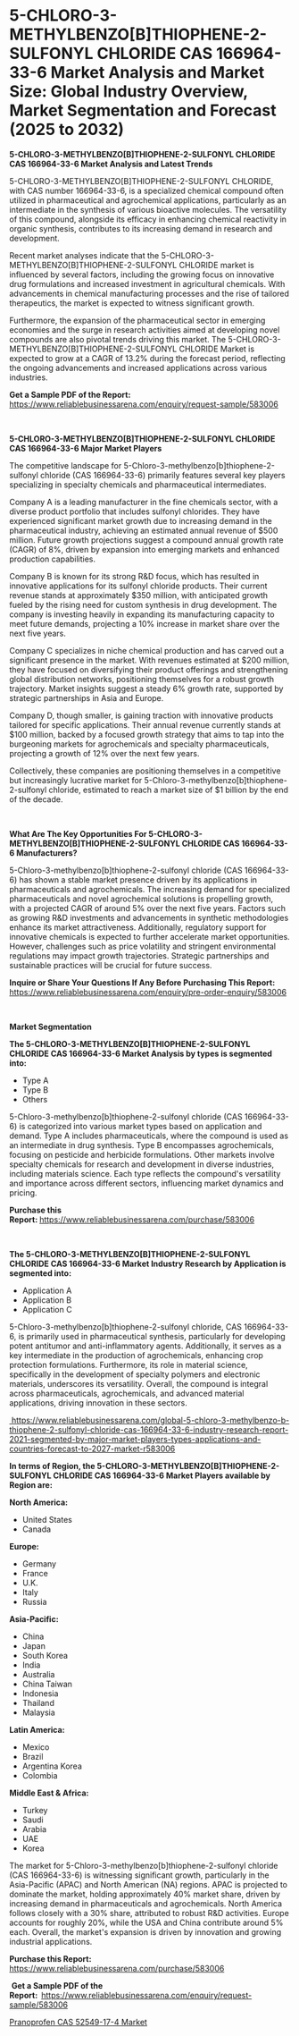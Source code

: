 <p><h1>5-CHLORO-3-METHYLBENZO[B]THIOPHENE-2-SULFONYL CHLORIDE CAS 166964-33-6 Market Analysis and Market Size: Global Industry Overview, Market Segmentation and Forecast (2025 to 2032)</h1></p><p><strong>5-CHLORO-3-METHYLBENZO[B]THIOPHENE-2-SULFONYL CHLORIDE CAS 166964-33-6 Market Analysis and Latest Trends</strong></p>
<p><p>5-CHLORO-3-METHYLBENZO[B]THIOPHENE-2-SULFONYL CHLORIDE, with CAS number 166964-33-6, is a specialized chemical compound often utilized in pharmaceutical and agrochemical applications, particularly as an intermediate in the synthesis of various bioactive molecules. The versatility of this compound, alongside its efficacy in enhancing chemical reactivity in organic synthesis, contributes to its increasing demand in research and development.</p><p>Recent market analyses indicate that the 5-CHLORO-3-METHYLBENZO[B]THIOPHENE-2-SULFONYL CHLORIDE market is influenced by several factors, including the growing focus on innovative drug formulations and increased investment in agricultural chemicals. With advancements in chemical manufacturing processes and the rise of tailored therapeutics, the market is expected to witness significant growth. </p><p>Furthermore, the expansion of the pharmaceutical sector in emerging economies and the surge in research activities aimed at developing novel compounds are also pivotal trends driving this market. The 5-CHLORO-3-METHYLBENZO[B]THIOPHENE-2-SULFONYL CHLORIDE Market is expected to grow at a CAGR of 13.2% during the forecast period, reflecting the ongoing advancements and increased applications across various industries.</p></p>
<p><strong>Get a Sample PDF of the Report:&nbsp;</strong> <a href="https://www.reliablebusinessarena.com/enquiry/request-sample/583006?utm_campaign=3526&utm_medium=2&utm_source=Github&utm_content=ia&utm_term=23032025&utm_id=5-chloro-3-methylbenzobthiophene-2-sulfonyl-chloride-cas-166964-33-6">https://www.reliablebusinessarena.com/enquiry/request-sample/583006</a></p>
<p>&nbsp;</p>
<p><strong>5-CHLORO-3-METHYLBENZO[B]THIOPHENE-2-SULFONYL CHLORIDE CAS 166964-33-6 Major Market Players</strong></p>
<p><p>The competitive landscape for 5-Chloro-3-methylbenzo[b]thiophene-2-sulfonyl chloride (CAS 166964-33-6) primarily features several key players specializing in specialty chemicals and pharmaceutical intermediates. </p><p>Company A is a leading manufacturer in the fine chemicals sector, with a diverse product portfolio that includes sulfonyl chlorides. They have experienced significant market growth due to increasing demand in the pharmaceutical industry, achieving an estimated annual revenue of $500 million. Future growth projections suggest a compound annual growth rate (CAGR) of 8%, driven by expansion into emerging markets and enhanced production capabilities.</p><p>Company B is known for its strong R&D focus, which has resulted in innovative applications for its sulfonyl chloride products. Their current revenue stands at approximately $350 million, with anticipated growth fueled by the rising need for custom synthesis in drug development. The company is investing heavily in expanding its manufacturing capacity to meet future demands, projecting a 10% increase in market share over the next five years.</p><p>Company C specializes in niche chemical production and has carved out a significant presence in the market. With revenues estimated at $200 million, they have focused on diversifying their product offerings and strengthening global distribution networks, positioning themselves for a robust growth trajectory. Market insights suggest a steady 6% growth rate, supported by strategic partnerships in Asia and Europe.</p><p>Company D, though smaller, is gaining traction with innovative products tailored for specific applications. Their annual revenue currently stands at $100 million, backed by a focused growth strategy that aims to tap into the burgeoning markets for agrochemicals and specialty pharmaceuticals, projecting a growth of 12% over the next few years.</p><p>Collectively, these companies are positioning themselves in a competitive but increasingly lucrative market for 5-Chloro-3-methylbenzo[b]thiophene-2-sulfonyl chloride, estimated to reach a market size of $1 billion by the end of the decade.</p></p>
<p>&nbsp;</p>
<p><strong>What Are The Key Opportunities For 5-CHLORO-3-METHYLBENZO[B]THIOPHENE-2-SULFONYL CHLORIDE CAS 166964-33-6 Manufacturers?</strong></p>
<p><p>5-Chloro-3-methylbenzo[b]thiophene-2-sulfonyl chloride (CAS 166964-33-6) has shown a stable market presence driven by its applications in pharmaceuticals and agrochemicals. The increasing demand for specialized pharmaceuticals and novel agrochemical solutions is propelling growth, with a projected CAGR of around 5% over the next five years. Factors such as growing R&D investments and advancements in synthetic methodologies enhance its market attractiveness. Additionally, regulatory support for innovative chemicals is expected to further accelerate market opportunities. However, challenges such as price volatility and stringent environmental regulations may impact growth trajectories. Strategic partnerships and sustainable practices will be crucial for future success.</p></p>
<p><strong>Inquire or Share Your Questions If Any Before Purchasing This Report:</strong> <a href="https://www.reliablebusinessarena.com/enquiry/pre-order-enquiry/583006?utm_campaign=3526&utm_medium=2&utm_source=Github&utm_content=ia&utm_term=23032025&utm_id=5-chloro-3-methylbenzobthiophene-2-sulfonyl-chloride-cas-166964-33-6">https://www.reliablebusinessarena.com/enquiry/pre-order-enquiry/583006</a></p>
<p>&nbsp;</p>
<p><strong>Market Segmentation</strong></p>
<p><strong>The 5-CHLORO-3-METHYLBENZO[B]THIOPHENE-2-SULFONYL CHLORIDE CAS 166964-33-6 Market Analysis by types is segmented into:</strong></p>
<p><ul><li>Type A</li><li>Type B</li><li>Others</li></ul></p>
<p><p>5-Chloro-3-methylbenzo[b]thiophene-2-sulfonyl chloride (CAS 166964-33-6) is categorized into various market types based on application and demand. Type A includes pharmaceuticals, where the compound is used as an intermediate in drug synthesis. Type B encompasses agrochemicals, focusing on pesticide and herbicide formulations. Other markets involve specialty chemicals for research and development in diverse industries, including materials science. Each type reflects the compound's versatility and importance across different sectors, influencing market dynamics and pricing.</p></p>
<p><strong>Purchase this Report:&nbsp;</strong><a href="https://www.reliablebusinessarena.com/purchase/583006?utm_campaign=3526&utm_medium=2&utm_source=Github&utm_content=ia&utm_term=23032025&utm_id=5-chloro-3-methylbenzobthiophene-2-sulfonyl-chloride-cas-166964-33-6">https://www.reliablebusinessarena.com/purchase/583006</a></p>
<p>&nbsp;</p>
<p><strong>The 5-CHLORO-3-METHYLBENZO[B]THIOPHENE-2-SULFONYL CHLORIDE CAS 166964-33-6 Market Industry Research by Application is segmented into:</strong></p>
<p><ul><li>Application A</li><li>Application B</li><li>Application C</li></ul></p>
<p><p>5-Chloro-3-methylbenzo[b]thiophene-2-sulfonyl chloride, CAS 166964-33-6, is primarily used in pharmaceutical synthesis, particularly for developing potent antitumor and anti-inflammatory agents. Additionally, it serves as a key intermediate in the production of agrochemicals, enhancing crop protection formulations. Furthermore, its role in material science, specifically in the development of specialty polymers and electronic materials, underscores its versatility. Overall, the compound is integral across pharmaceuticals, agrochemicals, and advanced material applications, driving innovation in these sectors.</p></p>
<p><a href="https://www.reliablebusinessarena.com/global-5-chloro-3-methylbenzo-b-thiophene-2-sulfonyl-chloride-cas-166964-33-6-industry-research-report-2021-segmented-by-major-market-players-types-applications-and-countries-forecast-to-2027-market-r583006?utm_campaign=3526&utm_medium=2&utm_source=Github&utm_content=ia&utm_term=23032025&utm_id=5-chloro-3-methylbenzobthiophene-2-sulfonyl-chloride-cas-166964-33-6">&nbsp;https://www.reliablebusinessarena.com/global-5-chloro-3-methylbenzo-b-thiophene-2-sulfonyl-chloride-cas-166964-33-6-industry-research-report-2021-segmented-by-major-market-players-types-applications-and-countries-forecast-to-2027-market-r583006</a></p>
<p><strong>In terms of Region, the 5-CHLORO-3-METHYLBENZO[B]THIOPHENE-2-SULFONYL CHLORIDE CAS 166964-33-6 Market Players available by Region are:</strong></p>
<p>
    <p> <strong> North America: </strong>
        <ul>
            <li>United States</li>
            <li>Canada</li>
        </ul>
        </p> 
    <p> <strong> Europe: </strong>
        <ul>
            <li>Germany</li>
            <li>France</li>
            <li>U.K.</li>
            <li>Italy</li>
            <li>Russia</li>
        </ul>
        </p> 
    <p> <strong> Asia-Pacific: </strong>
        <ul>
            <li>China</li>
            <li>Japan</li>
            <li>South Korea</li>
            <li>India</li>
            <li>Australia</li>
            <li>China Taiwan</li>
            <li>Indonesia</li>
            <li>Thailand</li>
            <li>Malaysia</li>
        </ul>
        </p> 
    <p> <strong> Latin America: </strong>
        <ul>
            <li>Mexico</li>
            <li>Brazil</li>
            <li>Argentina Korea</li>
            <li>Colombia</li>
        </ul>
        </p> 
    <p> <strong> Middle East & Africa: </strong>
        <ul>
            <li>Turkey</li>
            <li>Saudi</li>
            <li>Arabia</li>
            <li>UAE</li>
            <li>Korea</li>
        </ul>
    </p>
    </p>
<p><p>The market for 5-Chloro-3-methylbenzo[b]thiophene-2-sulfonyl chloride (CAS 166964-33-6) is witnessing significant growth, particularly in the Asia-Pacific (APAC) and North American (NA) regions. APAC is projected to dominate the market, holding approximately 40% market share, driven by increasing demand in pharmaceuticals and agrochemicals. North America follows closely with a 30% share, attributed to robust R&D activities. Europe accounts for roughly 20%, while the USA and China contribute around 5% each. Overall, the market's expansion is driven by innovation and growing industrial applications.</p></p>
<p><strong>Purchase this Report: </strong><a href="https://www.reliablebusinessarena.com/purchase/583006?utm_campaign=3526&utm_medium=2&utm_source=Github&utm_content=ia&utm_term=23032025&utm_id=5-chloro-3-methylbenzobthiophene-2-sulfonyl-chloride-cas-166964-33-6">https://www.reliablebusinessarena.com/purchase/583006</a></p>
<p>&nbsp;<strong>Get a Sample PDF of the Report:&nbsp;&nbsp;</strong><a href="https://www.reliablebusinessarena.com/enquiry/request-sample/583006?utm_campaign=3526&utm_medium=2&utm_source=Github&utm_content=ia&utm_term=23032025&utm_id=5-chloro-3-methylbenzobthiophene-2-sulfonyl-chloride-cas-166964-33-6">https://www.reliablebusinessarena.com/enquiry/request-sample/583006</a></p>
<p><strong></strong></p>
<p><p><a href="https://github.com/rreynagjysma65/Market-Research-Report-List-1/blob/main/pranoprofen-cas-52549-17-4-market.md?utm_campaign=3526&utm_medium=2&utm_source=Github&utm_content=ia&utm_term=23032025&utm_id=5-chloro-3-methylbenzobthiophene-2-sulfonyl-chloride-cas-166964-33-6">Pranoprofen CAS 52549-17-4 Market</a></p></p>